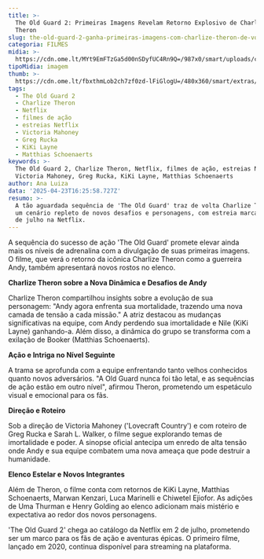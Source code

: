 ```yaml
---
title: >-
  The Old Guard 2: Primeiras Imagens Revelam Retorno Explosivo de Charlize
  Theron
slug: the-old-guard-2-ganha-primeiras-imagens-com-charlize-theron-de-volta
categoria: FILMES
midia: >-
  https://cdn.ome.lt/MYt9EmFTzGa5d00nSDyfUC4Rn9Q=/987x0/smart/uploads/conteudo/fotos/OMELETE_CAPA_-_2025-04-23T123752.371.png
tipoMidia: imagem
thumb: >-
  https://cdn.ome.lt/fbxthmLob2ch7zf0zd-lFiGlogU=/480x360/smart/extras/conteudos/omelete_THUMB_-_2025-04-23T123740.322.png
tags:
  - The Old Guard 2
  - Charlize Theron
  - Netflix
  - filmes de ação
  - estreias Netflix
  - Victoria Mahoney
  - Greg Rucka
  - KiKi Layne
  - Matthias Schoenaerts
keywords: >-
  The Old Guard 2, Charlize Theron, Netflix, filmes de ação, estreias Netflix,
  Victoria Mahoney, Greg Rucka, KiKi Layne, Matthias Schoenaerts
author: Ana Luiza
data: '2025-04-23T16:25:58.727Z'
resumo: >-
  A tão aguardada sequência de 'The Old Guard' traz de volta Charlize Theron em
  um cenário repleto de novos desafios e personagens, com estreia marcada para 2
  de julho na Netflix.
---
```


A sequência do sucesso de ação 'The Old Guard' promete elevar ainda mais os níveis de adrenalina com a divulgação de suas primeiras imagens. O filme, que verá o retorno da icônica Charlize Theron como a guerreira Andy, também apresentará novos rostos no elenco.

**Charlize Theron sobre a Nova Dinâmica e Desafios de Andy**

Charlize Theron compartilhou insights sobre a evolução de sua personagem: "Andy agora enfrenta sua mortalidade, trazendo uma nova camada de tensão a cada missão." A atriz destacou as mudanças significativas na equipe, com Andy perdendo sua imortalidade e Nile (KiKi Layne) ganhando-a. Além disso, a dinâmica do grupo se transforma com a exilação de Booker (Matthias Schoenaerts).

**Ação e Intriga no Nível Seguinte**

A trama se aprofunda com a equipe enfrentando tanto velhos conhecidos quanto novos adversários. "A Old Guard nunca foi tão letal, e as sequências de ação estão em outro nível", afirmou Theron, prometendo um espetáculo visual e emocional para os fãs.

**Direção e Roteiro**

Sob a direção de Victoria Mahoney ('Lovecraft Country') e com roteiro de Greg Rucka e Sarah L. Walker, o filme segue explorando temas de imortalidade e poder. A sinopse oficial antecipa um enredo de alta tensão onde Andy e sua equipe combatem uma nova ameaça que pode destruir a humanidade.

**Elenco Estelar e Novos Integrantes**

Além de Theron, o filme conta com retornos de KiKi Layne, Matthias Schoenaerts, Marwan Kenzari, Luca Marinelli e Chiwetel Ejiofor. As adições de Uma Thurman e Henry Golding ao elenco adicionam mais mistério e expectativa ao redor dos novos personagens.

'The Old Guard 2' chega ao catálogo da Netflix em 2 de julho, prometendo ser um marco para os fãs de ação e aventuras épicas. O primeiro filme, lançado em 2020, continua disponível para streaming na plataforma.
